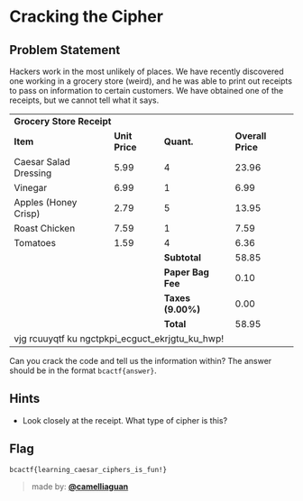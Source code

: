 # __Cracking the Cipher__
## Problem Statement
Hackers work in the most unlikely of places. We have recently discovered one working in a grocery store (weird), and he was able to print out receipts to pass on information to certain customers. We have obtained one of the receipts, but we cannot tell what it says. 

<table>
  <tr>
    <td colspan="4"><b>Grocery Store Receipt</b></td>
  </tr>
  <tr>
    <td><b>Item</b></td>
    <td><b>Unit Price</b></td>
    <td><b>Quant.</b></td>
    <td><b>Overall Price</b></td>
  </tr>
  <tr>
    <td>Caesar Salad Dressing</td>
    <td>5.99</td>
    <td>4</td>
    <td>23.96</td>
  </tr>
  <tr>
    <td>Vinegar</td>
    <td>6.99</td>
    <td>1</td>
    <td>6.99</td>
  </tr>
  <tr>
    <td>Apples (Honey Crisp)</td>
    <td>2.79</td>
    <td>5</td>
    <td>13.95</td>
  </tr>
  <tr>
    <td>Roast Chicken</td>
    <td>7.59</td>
    <td>1</td>
    <td>7.59</td>
  </tr>
  <tr>
    <td>Tomatoes</td>
    <td>1.59</td>
    <td>4</td>
    <td>6.36</td>
  </tr>
  <tr>
    <td></td>
    <td></td>
    <td><b>Subtotal</b></td>
    <td>58.85</td>
  </tr>
  <tr>
    <td></td>
    <td></td>
    <td><b>Paper Bag Fee</b></td>
    <td>0.10</td>
  </tr>
  <tr>
    <td></td>
    <td></td>
    <td><b>Taxes (9.00%)</b></td>
    <td>0.00</td>
  </tr>
  <tr>
    <td></td>
    <td></td>
    <td><b>Total</b></td>
    <td>58.95</td>
  </tr>
  <tr>
    <td colspan="4">vjg rcuuyqtf ku ngctpkpi_ecguct_ekrjgtu_ku_hwp!</td>
  </tr>
</table>
	
Can you crack the code and tell us the information within?
The answer should be in the format `bcactf{answer}`.

## Hints
* Look closely at the receipt. What type of cipher is this?

## Flag
`bcactf{learning_caesar_ciphers_is_fun!}`

> made by: [**@camelliaguan**](https://github.com/camelliaguan)
